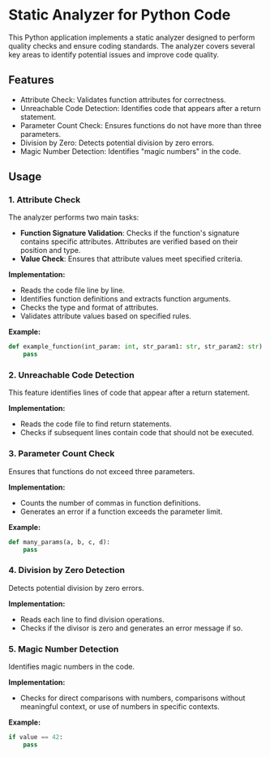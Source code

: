 # Static Analyzer for Python Code

This Python application implements a static analyzer designed to perform quality checks and ensure coding standards. The analyzer covers several key areas to identify potential issues and improve code quality.

## Features

- Attribute Check: Validates function attributes for correctness.  
- Unreachable Code Detection: Identifies code that appears after a return statement.  
- Parameter Count Check: Ensures functions do not have more than three parameters.  
- Division by Zero: Detects potential division by zero errors.  
- Magic Number Detection: Identifies "magic numbers" in the code.

## Usage

### 1. Attribute Check
The analyzer performs two main tasks:

- **Function Signature Validation**: Checks if the function's signature contains specific attributes. Attributes are verified based on their position and type.
- **Value Check**: Ensures that attribute values meet specified criteria.

**Implementation:**

- Reads the code file line by line.
- Identifies function definitions and extracts function arguments.
- Checks the type and format of attributes.
- Validates attribute values based on specified rules.

**Example:**

```python
def example_function(int_param: int, str_param1: str, str_param2: str):
    pass
```
### 2. Unreachable Code Detection
This feature identifies lines of code that appear after a return statement.

**Implementation:**

- Reads the code file to find return statements.
- Checks if subsequent lines contain code that should not be executed.

### 3. Parameter Count Check
Ensures that functions do not exceed three parameters.

**Implementation:**

- Counts the number of commas in function definitions.
- Generates an error if a function exceeds the parameter limit.
  
**Example:**

```python
def many_params(a, b, c, d):
    pass
```
### 4. Division by Zero Detection
Detects potential division by zero errors.

**Implementation:**

- Reads each line to find division operations.
- Checks if the divisor is zero and generates an error message if so.

### 5. Magic Number Detection
Identifies magic numbers in the code.

**Implementation:**
- Checks for direct comparisons with numbers, comparisons without meaningful context, or use of numbers in specific contexts.

**Example:**

```python
if value == 42:
    pass
```


